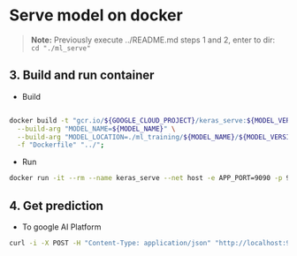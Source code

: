 # Serve model on docker

> **Note:** Previously execute ../README.md steps 1 and 2, enter to dir:
  </br> `cd "./ml_serve"`

## 3. Build and run container
- Build
```bash

docker build -t "gcr.io/${GOOGLE_CLOUD_PROJECT}/keras_serve:${MODEL_VERSION}" \
  --build-arg "MODEL_NAME=${MODEL_NAME}" \
  --build-arg "MODEL_LOCATION=./ml_training/${MODEL_NAME}/${MODEL_VERSION}/" \
  -f "Dockerfile" "../";
```
- Run
```bash
docker run -it --rm --name keras_serve --net host -e APP_PORT=9090 -p 9090:9090 -p 8500:8500 "gcr.io/${GOOGLE_CLOUD_PROJECT}/keras_serve:${MODEL_VERSION}";
```

## 4. Get prediction
- To google AI Platform
```bash
curl -i -X POST -H "Content-Type: application/json" "http://localhost:9090/v1/models/${MODEL_NAME}:predict" -d "${BODY}";
```
